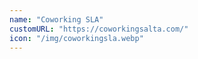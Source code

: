 ```yaml
---
name: "Coworking SLA"
customURL: "https://coworkingsalta.com/"
icon: "/img/coworkingsla.webp"
---
```

